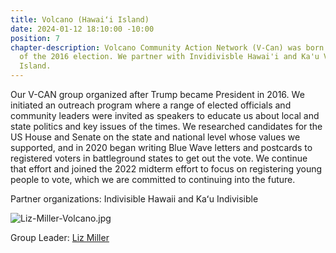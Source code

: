```yaml
---
title: Volcano (Hawaiʻi Island)
date: 2024-01-12 18:10:00 -10:00
position: 7
chapter-description: Volcano Community Action Network (V-Can) was born in the wake
  of the 2016 election. We partner with Invidivisble Hawai'i and Ka'u Voices on Hawai'i
  Island.
---
```


Our V-CAN group organized after Trump became President in 2016. We initiated an outreach program where a range of elected officials and community leaders were invited as speakers to educate us about local and state politics and key issues of the times. We researched candidates for the US House and Senate on the state and national level whose values we supported, and in 2020 began writing Blue Wave letters and postcards to registered voters in battleground states to get out the vote. We continue that effort and joined the 2022 midterm effort to focus on registering young people to vote, which we are committed to continuing into the future.

Partner organizations: Indivisible Hawaii and Kaʻu Indivisible

![Liz-Miller-Volcano.jpg](/uploads/Liz-Miller-Volcano.jpg)

Group Leader: [Liz Miller](mailto:emiller002@hawaii.rr.com)